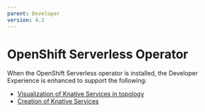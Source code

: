 ```yaml
---
parent: Developer
version: 4.2
---
```

# OpenShift Serverless Operator

When the OpenShift Serverless operator is installed, the Developer Experience is enhanced to support the following:
- [Visualization of Knative Services in topology](https://openshift.github.io/openshift-origin-design/designs/developer/operator-serverless-42/knative-services-topology)
- [Creation of Knative Services](https://openshift.github.io/openshift-origin-design/designs/developer/operator-serverless-42/knative-services-add)
